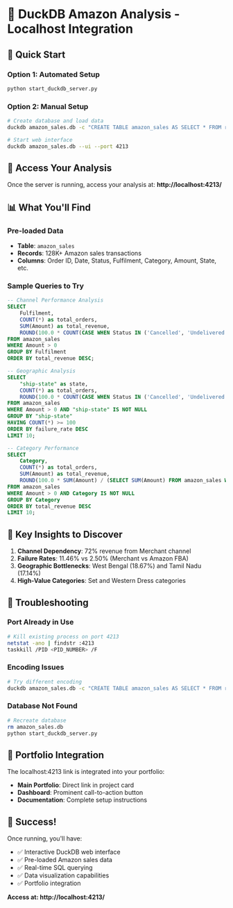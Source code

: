 # 🦆 DuckDB Amazon Analysis - Localhost Integration

## 🚀 Quick Start

### Option 1: Automated Setup
```bash
python start_duckdb_server.py
```

### Option 2: Manual Setup
```bash
# Create database and load data
duckdb amazon_sales.db -c "CREATE TABLE amazon_sales AS SELECT * FROM read_csv_auto('Amazon Sale Report.csv', HEADER=TRUE, ENCODING='LATIN1');"

# Start web interface
duckdb amazon_sales.db --ui --port 4213
```

## 🔗 Access Your Analysis

Once the server is running, access your analysis at:
**http://localhost:4213/**

## 📊 What You'll Find

### Pre-loaded Data
- **Table**: `amazon_sales`
- **Records**: 128K+ Amazon sales transactions
- **Columns**: Order ID, Date, Status, Fulfilment, Category, Amount, State, etc.

### Sample Queries to Try

```sql
-- Channel Performance Analysis
SELECT 
    Fulfilment,
    COUNT(*) as total_orders,
    SUM(Amount) as total_revenue,
    ROUND(100.0 * COUNT(CASE WHEN Status IN ('Cancelled', 'Undelivered', 'RTO', 'Lost') THEN 1 END) / COUNT(*), 2) as failure_rate
FROM amazon_sales
WHERE Amount > 0
GROUP BY Fulfilment
ORDER BY total_revenue DESC;

-- Geographic Analysis
SELECT 
    "ship-state" as state,
    COUNT(*) as total_orders,
    ROUND(100.0 * COUNT(CASE WHEN Status IN ('Cancelled', 'Undelivered', 'RTO', 'Lost') THEN 1 END) / COUNT(*), 2) as failure_rate
FROM amazon_sales
WHERE Amount > 0 AND "ship-state" IS NOT NULL
GROUP BY "ship-state"
HAVING COUNT(*) >= 100
ORDER BY failure_rate DESC
LIMIT 10;

-- Category Performance
SELECT 
    Category,
    COUNT(*) as total_orders,
    SUM(Amount) as total_revenue,
    ROUND(100.0 * SUM(Amount) / (SELECT SUM(Amount) FROM amazon_sales WHERE Amount > 0), 2) as revenue_percentage
FROM amazon_sales
WHERE Amount > 0 AND Category IS NOT NULL
GROUP BY Category
ORDER BY total_revenue DESC
LIMIT 10;
```

## 🎯 Key Insights to Discover

1. **Channel Dependency**: 72% revenue from Merchant channel
2. **Failure Rates**: 11.46% vs 2.50% (Merchant vs Amazon FBA)
3. **Geographic Bottlenecks**: West Bengal (18.67%) and Tamil Nadu (17.14%)
4. **High-Value Categories**: Set and Western Dress categories

## 🔧 Troubleshooting

### Port Already in Use
```bash
# Kill existing process on port 4213
netstat -ano | findstr :4213
taskkill /PID <PID_NUMBER> /F
```

### Encoding Issues
```bash
# Try different encoding
duckdb amazon_sales.db -c "CREATE TABLE amazon_sales AS SELECT * FROM read_csv_auto('Amazon Sale Report.csv', HEADER=TRUE, ENCODING='UTF8');"
```

### Database Not Found
```bash
# Recreate database
rm amazon_sales.db
python start_duckdb_server.py
```

## 📱 Portfolio Integration

The localhost:4213 link is integrated into your portfolio:
- **Main Portfolio**: Direct link in project card
- **Dashboard**: Prominent call-to-action button
- **Documentation**: Complete setup instructions

## 🎉 Success!

Once running, you'll have:
- ✅ Interactive DuckDB web interface
- ✅ Pre-loaded Amazon sales data
- ✅ Real-time SQL querying
- ✅ Data visualization capabilities
- ✅ Portfolio integration

**Access at: http://localhost:4213/**
